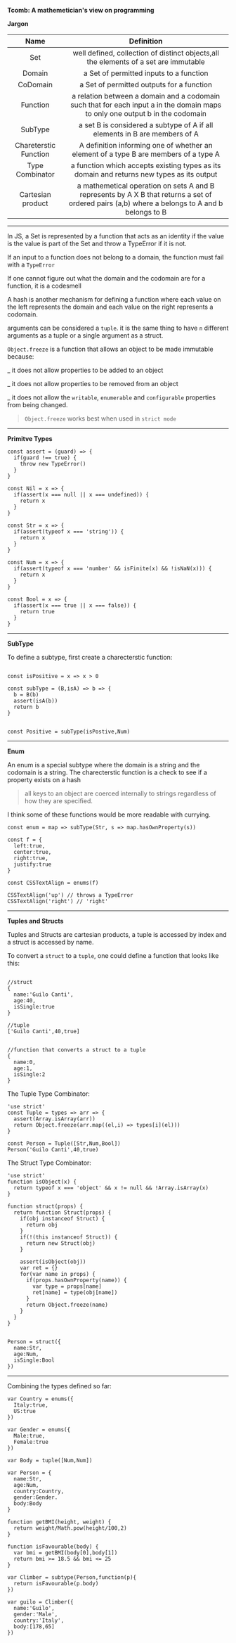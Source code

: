 **Tcomb: A mathemetician's view on programming**

**Jargon**

|Name|Definition|
|:----------:|:------------------------:|
|Set|well defined, collection of distinct objects,all the elements of a set are immutable|
|Domain|a Set of permitted inputs to a function|
|CoDomain|a Set of permitted outputs for a function|
|Function|a relation between a domain and a codomain such that for each input a in the domain maps to only one output b in the codomain|
|SubType |a set B is considered a subtype of A if all elements in B are members of A|
|Chareterstic Function|A definition informing one of whether an element of a type B are members of a type A|
|Type Combinator|a function which accepts existing types as its domain and returns new types as its output|
|Cartesian product|a mathemetical operation on sets A and B represents by A X B  that returns a set of ordered pairs (a,b) where a belongs to A and b belongs to B|

---

In JS, a Set is represented by a function that acts as an identity if the value is the value
is part of the Set and throw a TypeError if it is not.

If an input to a function does not belong to a domain, the function must fail with a `TypeError`

If one cannot figure out what the domain and the codomain are for a function, it is a codesmell

A hash is another mechanism for defining a function where each value on the left represents the domain and each value on the right represents a codomain.

arguments can be considered a `tuple`. it is the same thing to have `n` different arguments as a tuple or a single argument as a struct.

`Object.freeze` is a function that allows an object to be made immutable because:

 _ it does not allow properties to be added to an object

 _ it does not allow properties to be removed from an object

 _ it does not allow the `writable`, `enumerable` and `configurable` properties from being changed.


> `Object.freeze` works best when used in `strict mode`

---

**Primitve Types**

```
const assert = (guard) => {
  if(guard !== true) {
    throw new TypeError()
  }
}

const Nil = x => {
  if(assert(x === null || x === undefined)) {
    return x
  }
}

const Str = x => {
  if(assert(typeof x === 'string')) {
    return x
  }
}

const Num = x => {
  if(assert(typeof x === 'number' && isFinite(x) && !isNaN(x))) {
    return x
  }
}

const Bool = x => {
  if(assert(x === true || x === false)) {
    return true
  }
}
```

---

**SubType**

To define a subtype, first create a charecterstic function:

```

const isPositive = x => x > 0

const subType = (B,isA) => b => {
  b = B(b)
  assert(isA(b))
  return b
}


const Positive = subType(isPostive,Num)
```

---

**Enum**


An enum is a special subtype where the domain is a string and the codomain is a string.
The charecterstic function is a check to see if a property exists on a hash

> all keys to an object are coerced internally to strings regardless of how they are specified.

I think some of these functions would be more readable with currying.


```
const enum = map => subType(Str, s => map.hasOwnProperty(s))

const f = {
  left:true,
  center:true,
  right:true,
  justify:true
}

const CSSTextAlign = enums(f)

CSSTextAlign('up') // throws a TypeError
CSSTextAlign('right') // 'right'
```


---

**Tuples and Structs**

Tuples and Structs are cartesian products, a tuple is accessed by index and a struct is accessed by name.

To convert a `struct` to a `tuple`, one could define a function that looks like this:

```

//struct
{
  name:'Guilo Canti',
  age:40,
  isSingle:true
}

//tuple
['Guilo Canti',40,true]


//function that converts a struct to a tuple
{
  name:0,
  age:1,
  isSingle:2
}
```

The Tuple Type Combinator:

```
'use strict'
const Tuple = types => arr => {
  assert(Array.isArray(arr))
  return Object.freeze(arr.map((el,i) => types[i](el)))
}

const Person = Tuple([Str,Num,Bool])
Person('Guilo Canti',40,true)
```

The Struct Type Combinator:

```
'use strict'
function isObject(x) {
  return typeof x === 'object' && x != null && !Array.isArray(x)
}

function struct(props) {
  return function Struct(props) {
    if(obj instanceof Struct) {
      return obj
    }
    if(!(this instanceof Struct)) {
      return new Struct(obj)
    }

    assert(isObject(obj))
    var ret = {}
    for(var name in props) {
      if(props.hasOwnProperty(name)) {
        var type = props[name]
        ret[name] = type(obj[name])
      }
      return Object.freeze(name)
    }
  }
}


Person = struct({
  name:Str,
  age:Num,
  isSingle:Bool
})
```

---

Combining the types defined so far:

```
var Country = enums({
  Italy:true,
  US:true
})

var Gender = enums({
  Male:true,
  Female:true
})

var Body = tuple([Num,Num])

var Person = {
  name:Str,
  age:Num,
  country:Country,
  gender:Gender.
  body:Body
}

function getBMI(height, weight) {
  return weight/Math.pow(height/100,2)
}

function isFavourable(body) {
  var bmi = getBMI(body[0],body[1])
  return bmi >= 18.5 && bmi <= 25
}

var Climber = subtype(Person,function(p){
  return isFavourable(p.body)
})

var guilo = Climber({
  name:'Guilo',
  gender:'Male',
  country:'Italy',
  body:[178,65]
})
```
